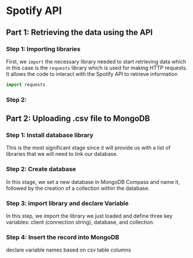 # Spotify API
## Part 1: Retrieving the data using the API
### Step 1: Importing libraries
First, we `import` the necessary library needed to start retrieving data which in this case is the `requests` library which is used for making HTTP requests. It allows the code to interact with the Spotify API to retrieve information

```python
import requests
```
### Step 2: 
## Part 2: Uploading .csv file to MongoDB
### Step 1: Install database library
This is the most significant stage since it will provide us with a list of libraries that we will need to link our database. 

### Step 2: Create database
In this stage, we set a new database in MongoDB Compass and name it, followed by the creation of a collection within the database.

### Step 3: import library and declare Variable
In this step, we import the library we just loaded and define three key variables: client (connection string), database, and collection.

### Step 4: Insert the record into MongoDB
declare variable names based on csv table columns
